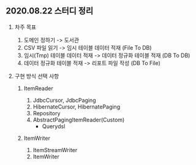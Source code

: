 ## 2020.08.22 스터디 정리

1. 차주 목표
	1) 도메인 정하기 -> 도서관
	2) CSV 파일 읽기 -> 임시 테이블 데이터 적재
	   (File To DB)
	3) 임시(Tmp) 테이블 데이터 적재 -> 데이터 정규화 테이블 적재
	   (DB To DB)
	4) 데이터 정규화 테이블 적재 -> 리포트 파일 작성
	   (DB To File)

2. 구현 방식 선택 사항
	1) ItemReader
		1) JdbcCursor, JdbcPaging
		2) HibernateCursor, HibernatePaging
		3) Repository
		4) AbstractPagingItemReader(Custom)
			- Querydsl

	2) ItemWriter
		1) ItemStreamWriter
		2) ItemWriter

